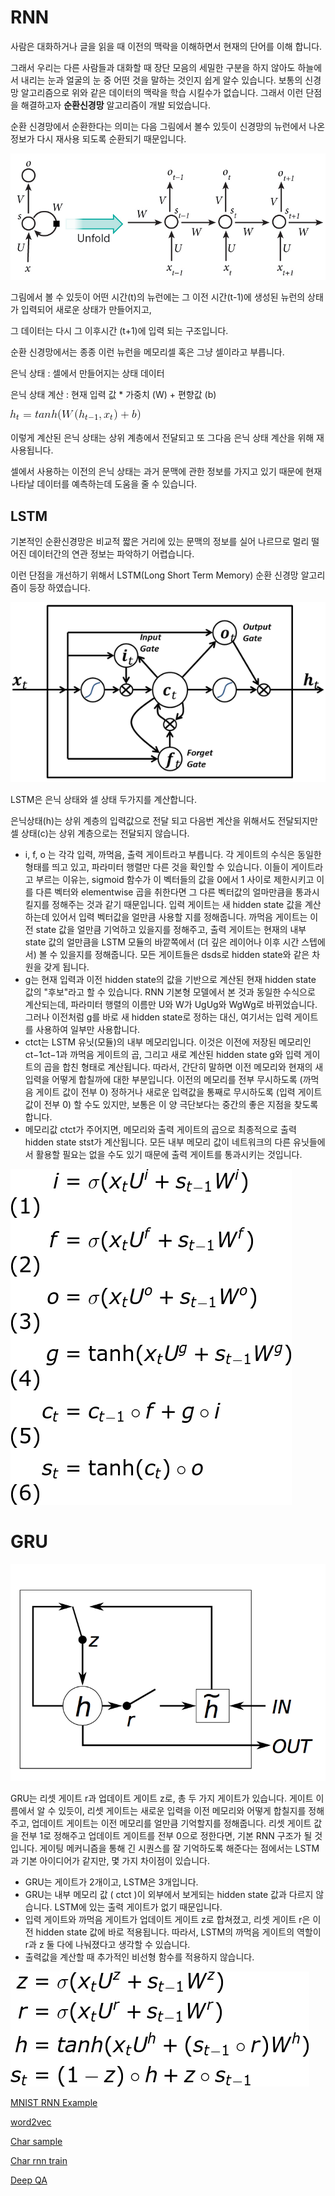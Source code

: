 # RNN

사람은 대화하거나 글을 읽을 때 이전의 맥락을 이해하면서 현재의 단어를 이해 합니다. 

그래서 우리는 다른 사람들과 대화할 때 장단 모음의 세밀한 구분을 하지 않아도 하늘에서 내리는 눈과 얼굴의 눈 중 어떤 것을 말하는 것인지 쉽게 알수 있습니다. 보통의 신경망 알고리즘으로 위와 같은 데이터의 맥락을 학습 시킬수가 없습니다. 그래서 이런 단점을 해결하고자 **순환신경망** 알고리즘이 개발 되었습니다. 

순환 신경망에서 순환한다는 의미는 다음 그림에서 볼수 있듯이 신경망의 뉴런에서 나온 정보가 다시 재사용 되도록 순환되기 때문입니다.

![rnn](./rnn.jpg)

그림에서 볼 수 있듯이 어떤 시간(t)의 뉴런에는 그 이전 시간(t-1)에 생성된 뉴런의 상태가 입력되어 새로운 상태가 만들어지고, 

그 데이터는 다시 그 이후시간 (t+1)에 입력 되는 구조입니다. 

순환 신경망에서는 종종 이런 뉴런을 메모리셀 혹은 그냥 셀이라고 부릅니다. 



은닉 상태 : 셀에서 만들어지는 상태 데이터 

은닉 상태 계산 : 현재 입력 값 * 가중치 (W) + 편향값 (b)

![CodeCogsEqn](./CodeCogsEqn.gif)

이렇게 계산된 은닉 상태는 상위 계층에서 전달되고 또 그다음 은닉 상태 계산을 위해 재 사용됩니다. 

셀에서 사용하는 이전의 은닉 상태는 과거 문맥에 관한 정보를 가지고 있기 때문에 현재 나타날 데이터를 예측하는데 도움을 줄 수 있습니다. 



## LSTM

기본적인 순환신경망은 비교적 짧은 거리에 있는 문맥의 정보를 실어 나르므로 멀리 떨어진 데이터간의 연관 정보는 파악하기 어렵습니다. 

이런 단점을 개선하기 위해서 LSTM(Long Short Term Memory) 순환 신경망 알고리즘이 등장 하였습니다. 



![Long_Short_Term_Memory](./Long_Short_Term_Memory.png)

LSTM은 은닉 상태와 셀 상태 두가지를 계산합니다. 

은닉상태(h)는 상위 계층의 입력값으로 전달 되고 다음번 계산을 위해서도 전달되지만 셀 상태(c)는 상위 계층으로는 전달되지 않습니다. 

- i, f, o 는 각각 입력, 까먹음, 출력 게이트라고 부릅니다. 각 게이트의 수식은 동일한 형태를 띄고 있고, 파라미터 행렬만 다른 것을 확인할 수 있습니다. 이들이 게이트라고 부르는 이유는, sigmoid 함수가 이 벡터들의 값을 0에서 1 사이로 제한시키고 이를 다른 벡터와 elementwise 곱을 취한다면 그 다른 벡터값의 얼마만큼을 통과시킬지를 정해주는 것과 같기 때문입니다. 입력 게이트는 새 hidden state 값을 계산하는데 있어서 입력 벡터값을 얼만큼 사용할 지를 정해줍니다. 까먹음 게이트는 이전 state 값을 얼만큼 기억하고 있을지를 정해주고, 출력 게이트는 현재의 내부 state 값의 얼만큼을 LSTM 모듈의 바깥쪽에서 (더 깊은 레이어나 이후 시간 스텝에서) 볼 수 있을지를 정해줍니다. 모든 게이트들은 dsds로 hidden state와 같은 차원을 갖게 됩니다.
- g는 현재 입력과 이전 hidden state의 값을 기반으로 계산된 현재 hidden state 값의 "후보"라고 할 수 있습니다. RNN 기본형 모델에서 본 것과 동일한 수식으로 계산되는데, 파라미터 행렬의 이름만 U와 W가 UgUg와 WgWg로 바뀌었습니다. 그러나 이전처럼 g를 바로 새 hidden state로 정하는 대신, 여기서는 입력 게이트를 사용하여 일부만 사용합니다.
- ctct는 LSTM 유닛(모듈)의 내부 메모리입니다. 이것은 이전에 저장된 메모리인 ct−1ct−1과 까먹음 게이트의 곱, 그리고 새로 계산된 hidden state g와 입력 게이트의 곱을 합친 형태로 계산됩니다. 따라서, 간단히 말하면 이전 메모리와 현재의 새 입력을 어떻게 합칠까에 대한 부분입니다. 이전의 메모리를 전부 무시하도록 (까먹음 게이트 값이 전부 0) 정하거나 새로운 입력값을 통째로 무시하도록 (입력 게이트 값이 전부 0) 할 수도 있지만, 보통은 이 양 극단보다는 중간의 좋은 지점을 찾도록 합니다.
- 메모리값 ctct가 주어지면, 메모리와 출력 게이트의 곱으로 최종적으로 출력 hidden state stst가 계산됩니다. 모든 내부 메모리 값이 네트워크의 다른 유닛들에서 활용할 필요는 없을 수도 있기 때문에 출력 게이트를 통과시키는 것입니다.

![lstm-equ](./lstm-equ.gif)



# GRU



![gru](./gru.png)

GRU는 리셋 게이트 r과 업데이트 게이트 z로, 총 두 가지 게이트가 있습니다. 게이트 이름에서 알 수 있듯이, 리셋 게이트는 새로운 입력을 이전 메모리와 어떻게 합칠지를 정해주고, 업데이트 게이트는 이전 메모리를 얼만큼 기억할지를 정해줍니다. 리셋 게이트 값을 전부 1로 정해주고 업데이트 게이트를 전부 0으로 정한다면, 기본 RNN 구조가 될 것입니다. 게이팅 메커니즘을 통해 긴 시퀀스를 잘 기억하도록 해준다는 점에서는 LSTM과 기본 아이디어가 같지만, 몇 가지 차이점이 있습니다.

- GRU는 게이트가 2개이고, LSTM은 3개입니다.
- GRU는 내부 메모리 값 ( ctct )이 외부에서 보게되는 hidden state 값과 다르지 않습니다. LSTM에 있는 출력 게이트가 없기 때문입니다.
- 입력 게이트와 까먹음 게이트가 업데이트 게이트 z로 합쳐졌고, 리셋 게이트 r은 이전 hidden state 값에 바로 적용됩니다. 따라서, LSTM의 까먹음 게이트의 역할이 r과 z 둘 다에 나눠졌다고 생각할 수 있습니다.
- 출력값을 계산할 때 추가적인 비선형 함수를 적용하지 않습니다.

![gru-equ](./gru-equ.gif)



[MNIST RNN Example](https://github.com/sjchoi86/tensorflow-101/blob/master/notebooks/rnn_mnist_simple.ipynb)

[word2vec](https://tensorflowkorea.gitbooks.io/tensorflow-kr/content/g3doc/tutorials/word2vec/)


[Char sample](https://github.com/sjchoi86/tensorflow-101/blob/master/notebooks/char_rnn_sample_tutorial.ipynb)

[Char rnn train](https://github.com/sjchoi86/tensorflow-101/blob/master/notebooks/char_rnn_train_tutorial.ipynb)

[Deep QA](https://github.com/Conchylicultor/DeepQA)




